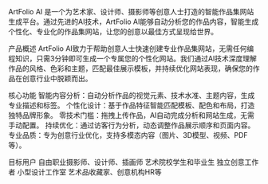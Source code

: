 ArtFolio AI 是一个为艺术家、设计师、摄影师等创意人士打造的智能作品集网站生成平台。通过先进的AI技术，ArtFolio AI能够自动分析您的作品内容，智能生成个性化、专业化的作品集网站，让您的创意以最佳方式呈现给世界。

产品概述
ArtFolio AI致力于帮助创意人士快速创建专业作品集网站，无需任何编程知识，只需3分钟即可生成一个专属您的个性化网站。我们通过AI技术深度理解作品的风格、色彩和主题，匹配最佳展示模板，并持续优化网站表现，确保您的作品在创意行业中脱颖而出。

核心功能
智能内容分析：自动分析作品的视觉元素、技术水准、主题内容，生成专业描述和标签。
个性化设计：基于作品特征智能匹配模板、配色和布局，打造独特品牌形象。
零技术门槛：拖拽上传作品，AI自动完成分析和网站生成，无需手动配置。
持续优化：通过访客行为分析，动态调整作品展示顺序和页面内容。
专业品质：专为创意行业优化，支持多模态内容（图片、3D模型、视频、PDF等）。

目标用户
自由职业摄影师、设计师、插画师
艺术院校学生和毕业生
独立创意工作者
小型设计工作室
艺术品收藏家、创意机构HR等
